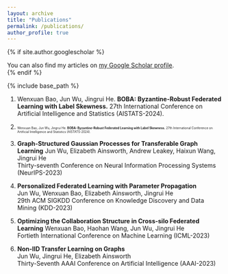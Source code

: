 ```yaml
---
layout: archive
title: "Publications"
permalink: /publications/
author_profile: true
---
```


{% if site.author.googlescholar %}
  <div class="wordwrap">You can also find my articles on <a href="{{site.author.googlescholar}}">my Google Scholar profile</a>.</div>
{% endif %}

{% include base_path %}

<!---
{% for post in site.publications reversed %}
  {% include archive-single.html %}
{% endfor %}
-->

1. Wenxuan Bao, Jun Wu, Jingrui He. **BOBA: Byzantine-Robust Federated Learning with Label Skewness.** 27th International Conference on Artificial Intelligence and Statistics (AISTATS-2024).
2. <span style="font-size:0.5em;">Wenxuan Bao, Jun Wu, Jingrui He. **BOBA: Byzantine-Robust Federated Learning with Label Skewness.** 27th International Conference on Artificial Intelligence and Statistics (AISTATS-2024).</span>

1. **Graph-Structured Gaussian Processes for Transferable Graph Learning**
Jun Wu, Elizabeth Ainsworth, Andrew Leakey, Haixun Wang, Jingrui He  
Thirty-seventh Conference on Neural Information Processing Systems (NeurIPS-2023)

1. **Personalized Federated Learning with Parameter Propagation**  
Jun Wu, Wenxuan Bao, Elizabeth Ainsworth, Jingrui He  
29th ACM SIGKDD Conference on Knowledge Discovery and Data Mining (KDD-2023)

1. **Optimizing the Collaboration Structure in Cross-silo Federated Learning**
Wenxuan Bao, Haohan Wang, Jun Wu, Jingrui He  
Fortieth International Conference on Machine Learning (ICML-2023)

1. **Non-IID Transfer Learning on Graphs**  
Jun Wu, Jingrui He, Elizabeth Ainsworth  
Thirty-Seventh AAAI Conference on Artificial Intelligence (AAAI-2023)
